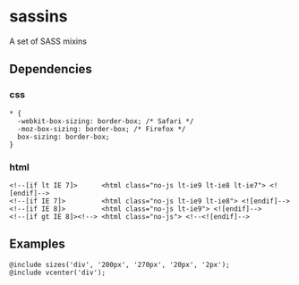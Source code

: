 sassins
=======

A set of SASS mixins


## Dependencies

### css

    * {
      -webkit-box-sizing: border-box; /* Safari */
      -moz-box-sizing: border-box; /* Firefox */
      box-sizing: border-box;
    }
    
### html     

    <!--[if lt IE 7]>      <html class="no-js lt-ie9 lt-ie8 lt-ie7"> <![endif]-->
    <!--[if IE 7]>         <html class="no-js lt-ie9 lt-ie8"> <![endif]-->
    <!--[if IE 8]>         <html class="no-js lt-ie9"> <![endif]-->
    <!--[if gt IE 8]><!--> <html class="no-js"> <!--<![endif]-->

    
## Examples

    @include sizes('div', '200px', '270px', '20px', '2px');
    @include vcenter('div');
